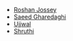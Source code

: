- [ Roshan Jossey ]( https://github.com/Roshanjossey )
- [ Saeed Gharedaghi ]( https://github.com/saeedghx68 )
- [Ujjwal](https://github.com/uforujjwal/first-contributions)
- [Shruthi](https://github.com/lakshmishruthi/first-contributions) 
